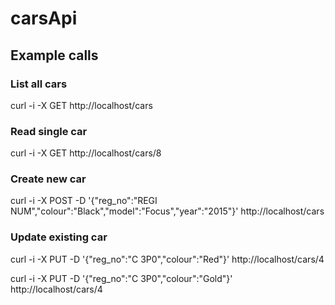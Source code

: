 # carsApi

## Example calls
### List all cars
curl -i -X GET http://localhost/cars

### Read single car
curl -i -X GET http://localhost/cars/8

### Create new car
curl -i -X POST -D '{"reg_no":"REGI NUM","colour":"Black","model":"Focus","year":"2015"}' http://localhost/cars

### Update existing car
curl -i -X PUT -D '{"reg_no":"C 3P0","colour":"Red"}' http://localhost/cars/4

curl -i -X PUT -D '{"reg_no":"C 3P0","colour":"Gold"}' http://localhost/cars/4